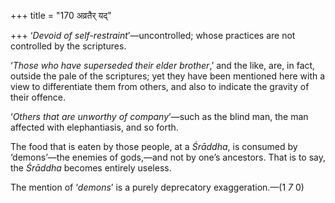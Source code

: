 +++
title = "170 अव्रतैर् यद्"

+++
‘*Devoid of self-restraint*’—uncontrolled; whose practices are not
controlled by the scriptures.

‘*Those who have superseded their elder brother*,’ and the like, are, in
fact, outside the pale of the scriptures; yet they have been mentioned
here with a view to differentiate them from others, and also to indicate
the gravity of their offence.

‘*Others that are unworthy of company*’—such as the blind man, the man
affected with elephantiasis, and so forth.

The food that is eaten by those people, at a *Śrāddha*, is consumed by
‘demons’—the enemies of gods,—and not by one’s ancestors. That is to
say, the *Śrāddha* becomes entirely useless.

The mention of ‘*demons*’ is a purely deprecatory exaggeration.—(1 *7*
0)


